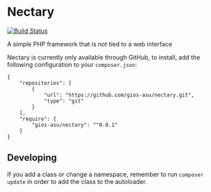Nectary
=======

[![Build Status](https://travis-ci.org/gios-asu/nectary.svg)](https://travis-ci.org/gios-asu/nectary)

A simple PHP framework that is not tied to a web interface

Nectary is currently only available through GitHub, to install, add the following configuration to your `composer.json`:

```
{
    "repositories": [
        {
            "url": "https://github.com/gios-asu/nectary.git",
            "type": "git"
        }
    ],
    "require": {
        "gios-asu/nectary": "^0.0.1"
    }
}
```

## Developing

If you add a class or change a namespace, remember to
run `composer update` in order to add the class to the autoloader.
